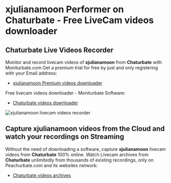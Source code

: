 # xjulianamoon Performer on Chaturbate - Free LiveCam videos downloader

## Chaturbate Live Videos Recorder

Monitor and record livecam videos of **xjulianamoon** from **Chaturbate** with Moniturbate.com
Get a premium trial for free by just and only registering with your Email address:
* [xjulianamoon Premium videos downloader](https://moniturbate.com/request-demo-licence-key.html)

Free livecam videos downloader - Moniturbate Software:
* [Chaturbate videos downloader](https://moniturbate.com/moniturbate-download-software.html)

![xjulianamoon livecam videos recorder](https://peachurnet.com/templates/moniturbate-software.png)


## Capture xjulianamoon videos from the Cloud and watch your recordings on Streaming

Without the need of downloading a software, capture **xjulianamoon** livecam videos from **Chaturbate** 100% online.
Watch Livecam archives from **Chaturbate** unlimitedly from thousands of existing recordings, only on Peachurbate.com and its websites network:
* [Chaturbate videos archives](https://peachurnet.com/)